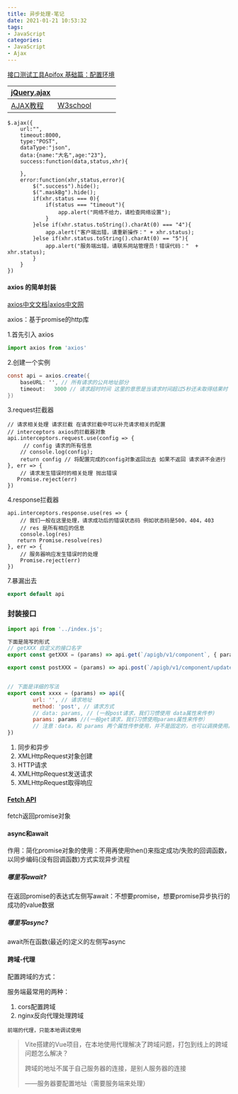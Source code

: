 ```yaml
---
title: 异步处理-笔记
date: 2021-01-21 10:53:32
tags: 
- JavaScript
categories: 
- JavaScript
- Ajax
---
```

[接口测试工具Apifox 基础篇：配置环境](https://www.icode9.com/content-4-1302901.html)

| [jQuery.ajax](https://api.jquery.com/jquery.ajax/)         |                                                        |      |      |      |
| ---------------------------------------------------------- | ------------------------------------------------------ | ---- | ---- | ---- |
| [AJAX教程](https://www.runoob.com/ajax/ajax-tutorial.html) | [W3school](https://www.w3school.com.cn/ajax/index.asp) |      |      |      |

```
$.ajax({
    url:"",
    timeout:8000,
    type:"POST",
    dataType:"json",
    data:{name:"大名",age:"23"},
    success:function(data,status,xhr){

    },
    error:function(xhr,status,error){
        $(".success").hide();
        $(".maskBg").hide();      
        if(xhr.status === 0){
            if(status === "timeout"){
                app.alert("网络不给力，请检查网络设置"); 
            }
        }else if(xhr.status.toString().charAt(0) === "4"){
            app.alert("客户端出错，请重新操作：" + xhr.status);   
        }else if(xhr.status.toString().charAt(0) == "5"){
            app.alert("服务端出错，请联系网站管理员！错误代码："  + xhr.status);  
        }
    }
})
```

#### axios 的简单封装

[axios中文文档|axios中文网](http://www.axios-js.com/zh-cn/docs/)

axios：基于promise的http库

1.首先引入 axios

```jsx
import axios from 'axios'
```

2.创建一个实例

```csharp
const api = axios.create({
    baseURL: '', // 所有请求的公共地址部分
    timeout: 　3000 // 请求超时时间 这里的意思是当请求时间超过5秒还未取得结果时 提示用户请求超时
})
```

3.request拦截器

```tsx
// 请求相关处理 请求拦截 在请求拦截中可以补充请求相关的配置
// interceptors axios的拦截器对象
api.interceptors.request.use(config => {
     // config 请求的所有信息
    // console.log(config);
    return config // 将配置完成的config对象返回出去 如果不返回 请求讲不会进行
}, err => {
    // 请求发生错误时的相关处理 抛出错误
   Promise.reject(err)
})
```

4.response拦截器

```tsx
api.interceptors.response.use(res => {
    // 我们一般在这里处理，请求成功后的错误状态码 例如状态码是500，404，403
    // res 是所有相应的信息
    console.log(res)
   return Promise.resolve(res)
}, err => {
    // 服务器响应发生错误时的处理
    Promise.reject(err)
})
```

7.暴漏出去

```cpp
export default api
```

### 封装接口

```jsx
import api from '../index.js';

下面是简写的形式
// getXXX 自定义的接口名字
export const getXXX = (params) => api.get(`/apigb/v1/component`, { params})

export const postXXX = (params) => api.post(`/apigb/v1/component/update-info`, params)


// 下面是详细的写法
export const xxxx = (params) => api({
        url: '', // 请求地址
        method: 'post', // 请求方式
        // data: params, // (一般post请求，我们习惯使用 data属性来传参)
        params: params //(一般get请求，我们习惯使用params属性来传参）
        // 注意：data，和 params 两个属性传参使用，并不是固定的，也可以调换使用。
})
```



1. 同步和异步
2. XMLHttpRequest对象创建
3. HTTP请求
4. XMLHttpRequest发送请求
5. XMLHttpRequest取得响应



#### [Fetch API](https://developer.mozilla.org/zh-CN/docs/Web/API/Fetch_API)

fetch返回promise对象

#### async和await

作用：简化promise对象的使用：不用再使用then()来指定成功/失败的回调函数，以同步编码(没有回调函数)方式实现异步流程

##### 哪里写await?

在返回promise的表达式左侧写await：不想要promise，想要promise异步执行的成功的value数据

##### 哪里写async?

await所在函数(最近的)定义的左侧写async



#### 跨域-代理

配置跨域的方式：

服务端最常用的两种：

1. cors配置跨域
2. nginx反向代理处理跨域

`前端的代理，只能本地调试使用`

> Vite搭建的Vue项目，在本地使用代理解决了跨域问题，打包到线上的跨域问题怎么解决？ 
>
> 跨域的地址不属于自己服务器的连接，是别人服务器的连接
>
> ——服务器要配置地址（需要服务端来处理）


